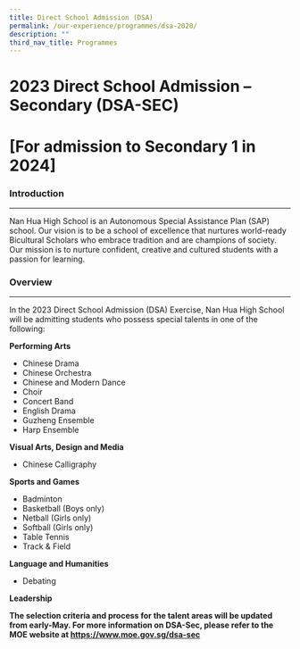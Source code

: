 ```yaml
---
title: Direct School Admission (DSA)
permalink: /our-experience/programmes/dsa-2020/
description: ""
third_nav_title: Programmes
---
```

# **2023 Direct School Admission – Secondary (DSA-SEC)**
# 
# **\[For admission to Secondary 1 in 2024\]**
 
### **Introduction**
----------------

Nan Hua High School is an Autonomous Special Assistance Plan (SAP) school. Our vision is to be a school of excellence that nurtures world-ready Bicultural Scholars who embrace tradition and are champions of society. Our mission is to nurture confident, creative and cultured students with a passion for learning.
  

### **Overview**
------------

In the 2023 Direct School Admission (DSA) Exercise, Nan Hua High School will be admitting students who possess special talents in one of the following:  
 
**Performing Arts**

* Chinese Drama  
* Chinese Orchestra
* Chinese and Modern Dance
* Choir
* Concert Band 
* English Drama
* Guzheng Ensemble
* Harp Ensemble

**Visual Arts, Design and Media**

* Chinese Calligraphy

**Sports and Games**

* Badminton
* Basketball (Boys only)
* Netball (Girls only)
* Softball (Girls only)
* Table Tennis
* Track & Field

**Language and Humanities**

* Debating

**Leadership**

**The selection criteria and process for the talent areas will be updated from early-May. For more information on DSA-Sec, please refer to the MOE website at https://www.moe.gov.sg/dsa-sec**